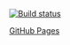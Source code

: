 [![Build status](https://ci.appveyor.com/api/projects/status/nc2a91l16jlxr0in/branch/main?svg=true)](https://ci.appveyor.com/project/MaxKrch/ahj-lesson2/branch/main)

[GitHub Pages](https://maxkrch.github.io/ahj-lesson2-task1/)
